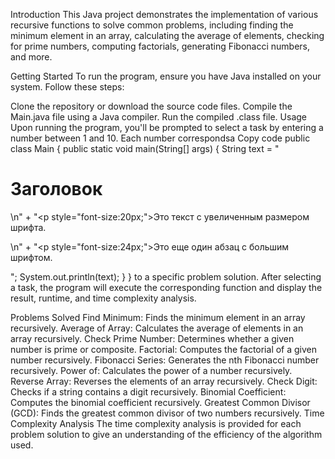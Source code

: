 Introduction This Java project demonstrates the implementation of various recursive functions to solve common problems, including finding the minimum element in an array, calculating the average of elements, checking for prime numbers, computing factorials, generating Fibonacci numbers, and more.

Getting Started To run the program, ensure you have Java installed on your system. Follow these steps:

Clone the repository or download the source code files. Compile the Main.java file using a Java compiler. Run the compiled .class file. Usage Upon running the program, you'll be prompted to select a task by entering a number between 1 and 10. Each number correspondsa
Copy code
public class Main {
    public static void main(String[] args) {
        String text = "<h1>Заголовок</h1>\n" +
                "<p style=\"font-size:20px;\">Это текст с увеличенным размером шрифта.</p>\n" +
                "<p style=\"font-size:24px;\">Это еще один абзац с большим шрифтом.</p>";
        System.out.println(text);
    }
} to a specific problem solution. After selecting a task, the program will execute the corresponding function and display the result, runtime, and time complexity analysis.

Problems Solved Find Minimum: Finds the minimum element in an array recursively. Average of Array: Calculates the average of elements in an array recursively. Check Prime Number: Determines whether a given number is prime or composite. Factorial: Computes the factorial of a given number recursively. Fibonacci Series: Generates the nth Fibonacci number recursively. Power of: Calculates the power of a number recursively. Reverse Array: Reverses the elements of an array recursively. Check Digit: Checks if a string contains a digit recursively. Binomial Coefficient: Computes the binomial coefficient recursively. Greatest Common Divisor (GCD): Finds the greatest common divisor of two numbers recursively. Time Complexity Analysis The time complexity analysis is provided for each problem solution to give an understanding of the efficiency of the algorithm used.
